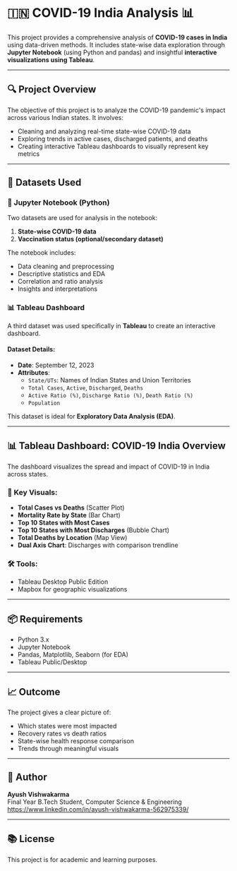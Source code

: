 # 🇮🇳 COVID-19 India Analysis 📊

This project provides a comprehensive analysis of **COVID-19 cases in India** using data-driven methods. It includes state-wise data exploration through **Jupyter Notebook** (using Python and pandas) and insightful **interactive visualizations using Tableau**.

---

## 🔍 Project Overview

The objective of this project is to analyze the COVID-19 pandemic's impact across various Indian states. It involves:

- Cleaning and analyzing real-time state-wise COVID-19 data
- Exploring trends in active cases, discharged patients, and deaths
- Creating interactive Tableau dashboards to visually represent key metrics

---

## 📁 Datasets Used

### 🧪 Jupyter Notebook (Python)
Two datasets are used for analysis in the notebook:
1. **State-wise COVID-19 data**
2. **Vaccination status (optional/secondary dataset)**

The notebook includes:
- Data cleaning and preprocessing
- Descriptive statistics and EDA
- Correlation and ratio analysis
- Insights and interpretations

### 📊 Tableau Dashboard
A third dataset was used specifically in **Tableau** to create an interactive dashboard.

#### Dataset Details:
- **Date**: September 12, 2023
- **Attributes**:
  - `State/UTs`: Names of Indian States and Union Territories
  - `Total Cases`, `Active`, `Discharged`, `Deaths`
  - `Active Ratio (%)`, `Discharge Ratio (%)`, `Death Ratio (%)`
  - `Population`

This dataset is ideal for **Exploratory Data Analysis (EDA)**.

---

## 📊 Tableau Dashboard: COVID-19 India Overview

The dashboard visualizes the spread and impact of COVID-19 in India across states.

### 📌 Key Visuals:
- **Total Cases vs Deaths** (Scatter Plot)
- **Mortality Rate by State** (Bar Chart)
- **Top 10 States with Most Cases**
- **Top 10 States with Most Discharges** (Bubble Chart)
- **Total Deaths by Location** (Map View)
- **Dual Axis Chart**: Discharges with comparison trendline

### 🛠 Tools:
- Tableau Desktop Public Edition
- Mapbox for geographic visualizations


---

## 📦 Requirements

- Python 3.x
- Jupyter Notebook
- Pandas, Matplotlib, Seaborn (for EDA)
- Tableau Public/Desktop

---

## 📈 Outcome

The project gives a clear picture of:
- Which states were most impacted
- Recovery rates vs death ratios
- State-wise health response comparison
- Trends through meaningful visuals

---

## 📌 Author

**Ayush Vishwakarma**  
Final Year B.Tech Student, Computer Science & Engineering  
https://www.linkedin.com/in/ayush-vishwakarma-562975339/ 


---

## 📚 License

This project is for academic and learning purposes.
